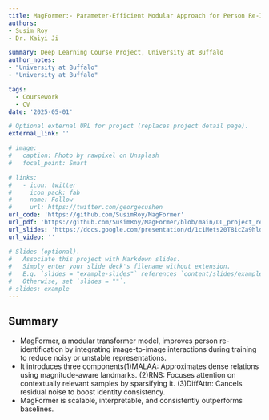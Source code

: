 ```yaml
---
title: MagFormer:- Parameter-Efficient Modular Approach for Person Re-Identification
authors: 
- Susim Roy
- Dr. Kaiyi Ji

summary: Deep Learning Course Project, University at Buffalo
author_notes:
- "University at Buffalo"
- "University at Buffalo"

tags:
  - Coursework
  - CV
date: '2025-05-01'

# Optional external URL for project (replaces project detail page).
external_link: ''

# image:
#   caption: Photo by rawpixel on Unsplash
#   focal_point: Smart

# links:
#   - icon: twitter
#     icon_pack: fab
#     name: Follow
#     url: https://twitter.com/georgecushen
url_code: 'https://github.com/SusimRoy/MagFormer'
url_pdf: 'https://github.com/SusimRoy/MagFormer/blob/main/DL_project_report.pdf'
url_slides: 'https://docs.google.com/presentation/d/1c1Mets20T8icZa9hldEwbijQ01gRTdKA6-7R_uuExrE/edit?usp=sharing'
url_video: ''

# Slides (optional).
#   Associate this project with Markdown slides.
#   Simply enter your slide deck's filename without extension.
#   E.g. `slides = "example-slides"` references `content/slides/example-slides.md`.
#   Otherwise, set `slides = ""`.
# slides: example
---
```


## Summary 
- MagFormer, a modular transformer model, improves person re-identification by integrating image-to-image interactions during training to reduce noisy or unstable representations.
- It introduces three components(1)MALAA: Approximates dense relations using magnitude-aware landmarks.
(2)RNS: Focuses attention on contextually relevant samples by sparsifying it.
(3)DiffAttn: Cancels residual noise to boost identity consistency.
- MagFormer is scalable, interpretable, and consistently outperforms baselines.